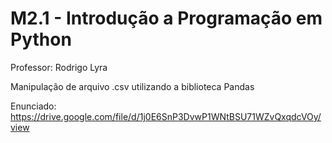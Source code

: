 # M2.1 - Introdução a Programação em Python
Professor: Rodrigo Lyra

Manipulação de arquivo .csv utilizando a biblioteca Pandas

Enunciado: https://drive.google.com/file/d/1j0E6SnP3DvwP1WNtBSU71WZvQxqdcVOy/view